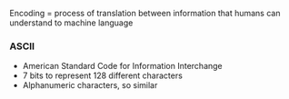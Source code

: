 Encoding = process of translation between information that humans can understand to machine language


### ASCII 
- American Standard Code for Information Interchange
- 7 bits to represent 128 different characters
- Alphanumeric characters, so similar